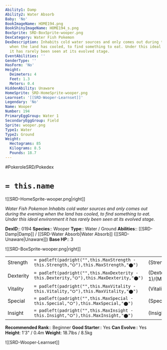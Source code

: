 ```yaml
---
Ability1: Damp
Ability2: Water Absorb
Baby: 'No'
BookImageName: HOME194.png
BookShinyImageName: HOME194_s.png
BoxSprite: SRD-BoxSprite-wooper.png
DexCategory: Water Fish Pokemon
DexDescription: Inhabits cold water sources and only comes out during the evening
  when the land has cooled, to find something to eat. Under this ideal environment
  it has rarely been seen at its evolved stage.
EventAbilities: ''
GenderType: ''
HasForm: 'No'
Height:
  Deimeters: 4
  Feet: 1.3
  Meters: 0.4
HiddenAbility: Unaware
HomeSprite: SRD-HomeSprite-wooper.png
Learnset: '[[SRD-Wooper-Learnset]]'
Legendary: 'No'
Name: Wooper
Number: 194
PrimaryEggGroup: Water 1
SecondaryEggGroup: Field
Sprite: wooper.png
Type1: Water
Type2: Ground
Weight:
  Hectograms: 85
  Kilograms: 8.5
  Pounds: 18.7
---
```


#PokeroleSRD/Pokedex

# `= this.name`

![[SRD-HomeSprite-wooper.png|right]]

*Water Fish Pokemon*
*Inhabits cold water sources and only comes out during the evening when the land has cooled, to find something to eat. Under this ideal environment it has rarely been seen at its evolved stage.*

**DexID**:: 0194
**Species**:: Wooper
**Type**:: Water / Ground
**Abilities**:: [[SRD-Damp|Damp]] / [[SRD-Water Absorb|Water Absorb]] ([[SRD-Unaware|Unaware]])
**Base HP**:: 3

![[SRD-BoxSprite-wooper.png|right]]

|           |                                                                                        |                                          |
| --------- | -------------------------------------------------------------------------------------- | ---------------------------------------- |
| Strength  | `= padleft(padright("",this.MaxStrength - this.Strength,"⭘"),this.MaxStrength,"⬤")`    | (Strength::2)/(MaxStrength::4)   |
| Dexterity | `= padleft(padright("",this.MaxDexterity - this.Dexterity,"⭘"),this.MaxDexterity,"⬤")` | (Dexterity:: 1)/(MaxDexterity::2) |
| Vitality  | `= padleft(padright("",this.MaxVitality - this.Vitality,"⭘"),this.MaxVitality,"⬤")`    | (Vitality::2)/(MaxVitality::4)   |
| Special   | `= padleft(padright("",this.MaxSpecial - this.Special,"⭘"),this.MaxSpecial,"⬤")`       | (Special::1)/(MaxSpecial::3)     |
| Insight   | `= padleft(padright("",this.MaxInsight - this.Insight,"⭘"),this.MaxInsight,"⬤")`       | (Insight::1)/(MaxInsight::3)     |

**Recommended Rank**:: Beginner
**Good Starter**:: Yes
**Can Evolve**:: Yes
**Height**: 1'3" / 0.4m
**Weight**: 18.7lbs / 8.5kg

![[SRD-Wooper-Learnset]]